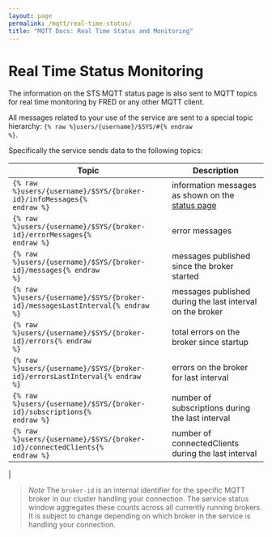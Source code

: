 ```yaml
---
layout: page
permalink: /mqtt/real-time-status/
title: "MQTT Docs: Real Time Status and Monitoring"
---
```


# Real Time Status Monitoring

The information on the STS MQTT status page is also sent to MQTT topics for real time monitoring by FRED or any other MQTT client.

All messages related to your use of the service are sent to a special topic hierarchy: <code>{% raw %}users/{username}/$SYS/#{% endraw %}</code>.

Specifically the service sends data to the following topics:

| Topic | Description |
| ----- | ----------- |
| <code>{% raw %}users/{username}/$SYS/{broker-id}/infoMessages{% endraw %}</code> | information messages as shown on the [status page](http://mqtt.sensetecnic.com/status) |
| <code>{% raw %}users/{username}/$SYS/{broker-id}/errorMessages{% endraw %}</code> | error messages |
| <code>{% raw %}users/{username}/$SYS/{broker-id}/messages{% endraw %}</code> | messages published since the broker started |
| <code>{% raw %}users/{username}/$SYS/{broker-id}/messagesLastInterval{% endraw %}</code> | messages published during the last interval on the broker |
| <code>{% raw %}users/{username}/$SYS/{broker-id}/errors{% endraw %}</code> | total errors on the broker since startup | 
| <code>{% raw %}users/{username}/$SYS/{broker-id}/errorsLastInterval{% endraw %}</code> | errors on the broker for last interval | 
| <code>{% raw %}users/{username}/$SYS/{broker-id}/subscriptions{% endraw %}</code> | number of subscriptions during the last interval | 
| <code>{% raw %}users/{username}/$SYS/{broker-id}/connectedClients{% endraw %} | number of connectedClients during the last interval
 |


>*Note* The <code>broker-id</code> is an internal identifier for the specific MQTT broker in our cluster handling your connection. The service status window aggregates these counts across all currently running brokers.  It is subject to change depending on which broker in the service is handling your connection.
